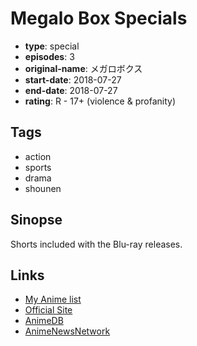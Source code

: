 # Megalo Box Specials

-   **type**: special
-   **episodes**: 3
-   **original-name**: メガロボクス
-   **start-date**: 2018-07-27
-   **end-date**: 2018-07-27
-   **rating**: R - 17+ (violence & profanity)

## Tags

-   action
-   sports
-   drama
-   shounen

## Sinopse

Shorts included with the Blu-ray releases. 

## Links

-   [My Anime list](https://myanimelist.net/anime/37703/Megalo_Box_Specials)
-   [Official Site](http://www.megalobox.com/)
-   [AnimeDB](http://anidb.info/perl-bin/animedb.pl?show=anime&aid=13517)
-   [AnimeNewsNetwork](http://www.animenewsnetwork.com/encyclopedia/anime.php?id=20565)
